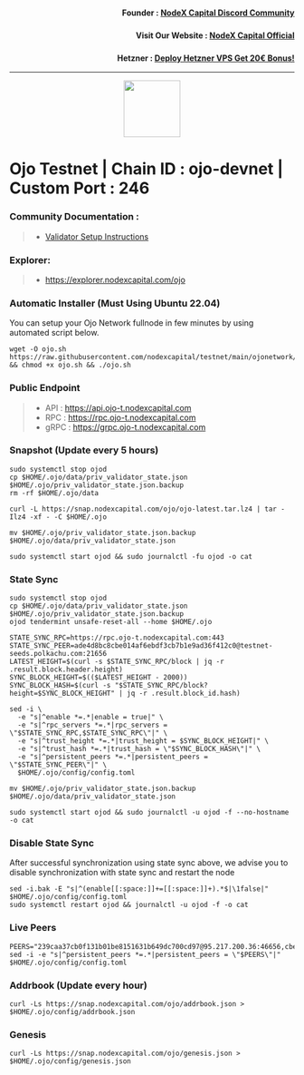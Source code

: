 <h3><p style="font-size:14px" align="right">Founder :
<a href="https://discord.gg/nodexcapital" target="_blank">NodeX Capital Discord Community</a></p></h3>
<h3><p style="font-size:14px" align="right">Visit Our Website :
<a href="https://discord.gg/nodexcapital" target="_blank">NodeX Capital Official</a></p></h3>
<h3><p style="font-size:14px" align="right">Hetzner :
<a href="https://hetzner.cloud/?ref=bMTVi7dcwSgA" target="_blank">Deploy Hetzner VPS Get 20€ Bonus!</a></h3>
<hr>

<p align="center">
  <img height="100" height="auto" src="https://polkachu.com/images/chains/ojo.png">
</p>

# Ojo Testnet | Chain ID : ojo-devnet | Custom Port : 246

### Community Documentation :
>- [Validator Setup Instructions](https://polkachu.com/testnets/ojo)

### Explorer:
>-  https://explorer.nodexcapital.com/ojo

### Automatic Installer (Must Using Ubuntu 22.04)
You can setup your Ojo Network fullnode in few minutes by using automated script below.
```
wget -O ojo.sh https://raw.githubusercontent.com/nodexcapital/testnet/main/ojonetwork/ojo.sh && chmod +x ojo.sh && ./ojo.sh
```
### Public Endpoint

>- API : https://api.ojo-t.nodexcapital.com
>- RPC : https://rpc.ojo-t.nodexcapital.com
>- gRPC : https://grpc.ojo-t.nodexcapital.com

### Snapshot (Update every 5 hours)
```
sudo systemctl stop ojod
cp $HOME/.ojo/data/priv_validator_state.json $HOME/.ojo/priv_validator_state.json.backup
rm -rf $HOME/.ojo/data

curl -L https://snap.nodexcapital.com/ojo/ojo-latest.tar.lz4 | tar -Ilz4 -xf - -C $HOME/.ojo

mv $HOME/.ojo/priv_validator_state.json.backup $HOME/.ojo/data/priv_validator_state.json

sudo systemctl start ojod && sudo journalctl -fu ojod -o cat
```

### State Sync
```
sudo systemctl stop ojod
cp $HOME/.ojo/data/priv_validator_state.json $HOME/.ojo/priv_validator_state.json.backup
ojod tendermint unsafe-reset-all --home $HOME/.ojo

STATE_SYNC_RPC=https://rpc.ojo-t.nodexcapital.com:443
STATE_SYNC_PEER=ade4d8bc8cbe014af6ebdf3cb7b1e9ad36f412c0@testnet-seeds.polkachu.com:21656
LATEST_HEIGHT=$(curl -s $STATE_SYNC_RPC/block | jq -r .result.block.header.height)
SYNC_BLOCK_HEIGHT=$(($LATEST_HEIGHT - 2000))
SYNC_BLOCK_HASH=$(curl -s "$STATE_SYNC_RPC/block?height=$SYNC_BLOCK_HEIGHT" | jq -r .result.block_id.hash)

sed -i \
  -e "s|^enable *=.*|enable = true|" \
  -e "s|^rpc_servers *=.*|rpc_servers = \"$STATE_SYNC_RPC,$STATE_SYNC_RPC\"|" \
  -e "s|^trust_height *=.*|trust_height = $SYNC_BLOCK_HEIGHT|" \
  -e "s|^trust_hash *=.*|trust_hash = \"$SYNC_BLOCK_HASH\"|" \
  -e "s|^persistent_peers *=.*|persistent_peers = \"$STATE_SYNC_PEER\"|" \
  $HOME/.ojo/config/config.toml

mv $HOME/.ojo/priv_validator_state.json.backup $HOME/.ojo/data/priv_validator_state.json

sudo systemctl start ojod && sudo journalctl -u ojod -f --no-hostname -o cat
```

### Disable State Sync 
After successful synchronization using state sync above, we advise you to disable synchronization with state sync and restart the node
```
sed -i.bak -E "s|^(enable[[:space:]]+=[[:space:]]+).*$|\1false|" $HOME/.ojo/config/config.toml
sudo systemctl restart ojod && journalctl -u ojod -f -o cat
```

### Live Peers
```
PEERS="239caa37cb0f131b01be8151631b649dc700cd97@95.217.200.36:46656,cbe534c7d012e9eb4e71a5573aee8acc1adf4bc6@65.108.41.172:28056,2691bb6b296b951400d871c8d0bd94a3a1cdbd52@65.109.93.152:33656,c37e444f67af17545393ad16930cd68dc7e3fd08@95.216.7.169:61156,fbeb2b37fe139399d7513219e25afd9eb8f81f4f@65.21.170.3:38656,0465032114df76df206c9983968f2d229b3a50d6@88.198.32.17:39656,3d11a6c7a5d4b3c5752be0c252c557ed4acc2c30@167.235.57.142:36656,2c40b0aedc41b7c1b20c7c243dd5edd698428c41@138.201.85.176:26696,408ee86160af26ee7204d220498e80638f7874f4@161.97.109.47:38656,9edc978fd53c8718ef0cafe62ed8ae23b4603102@136.243.103.32:36656,ffe2d5ecb614762d5a1723f5f8b00d3feb6eb091@5.9.13.234:26686,5af3d50dcc231884f3d3da3e3caecb0deef1dc5b@142.132.134.112:25356,2223f5bf494729b9e9fdf6693d116d34e9d29755@141.94.193.28:55756,ac5089a8789736e2bc3eee0bf79ca04e22202bef@162.55.80.116:29656,9bcec17faba1b8f6583d37103f20bd9b968ac857@38.146.3.230:21656,1145755896d6a3e9df2f130cc2cbd223cdb206f0@209.145.53.163:29656,a23cc4cbb09108bc9af380083108262454539aeb@35.215.116.65:26656,8671c2dbbfd918374292e2c760704414d853f5b7@35.215.121.109:26656,b0968b57bcb5e527230ef3cfa3f65d5f1e4647dd@35.212.224.95:26656,62fa77951a7c8f323c0499fff716cd86932d8996@65.108.199.36:24214,d5519e378247dfb61dfe90652d1fe3e2b3005a5b@65.109.68.190:50656,b6b4a4c720c4b4a191f0c5583cc298b545c330df@65.109.28.219:21656,e54b02d103f1fcf5189a86abe542670979d2029d@65.109.85.170:58656,3aeec94e9567c66ad6bb76b496aff6d55fd53d32@65.109.171.22:26656,bd35cfd5bfbea4c2a63e893860d4f9a7d880957c@213.239.217.52:45656,7416a65de3cc548a537dbb8bdf93dbd83fe401d2@78.107.234.44:26656,7ee8ece35c778418302ac085817d835b67043871@116.203.245.212:26656"
sed -i -e "s|^persistent_peers *=.*|persistent_peers = \"$PEERS\"|" $HOME/.ojo/config/config.toml
```
### Addrbook (Update every hour)
```
curl -Ls https://snap.nodexcapital.com/ojo/addrbook.json > $HOME/.ojo/config/addrbook.json
```
### Genesis
```
curl -Ls https://snap.nodexcapital.com/ojo/genesis.json > $HOME/.ojo/config/genesis.json
```